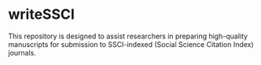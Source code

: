 # writeSSCI
This repository is designed to assist researchers in preparing high-quality manuscripts for submission to SSCI-indexed (Social Science Citation Index) journals.
